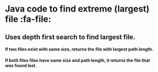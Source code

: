 # Java code to find extreme (largest) file :fa-file:
## Uses depth first search to find largest file. 
#### If two files exist with same size, returns the file with largest path length.
#### If both files files have same size and path length, it returns the file that was found last.